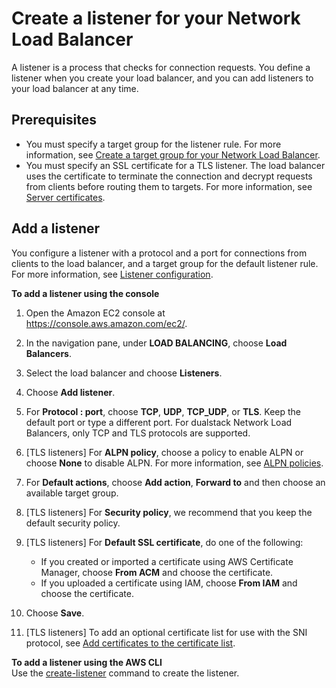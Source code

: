 # Create a listener for your Network Load Balancer<a name="create-listener"></a>

A listener is a process that checks for connection requests\. You define a listener when you create your load balancer, and you can add listeners to your load balancer at any time\.

## Prerequisites<a name="listener-prereqs"></a>
+ You must specify a target group for the listener rule\. For more information, see [Create a target group for your Network Load Balancer](create-target-group.md)\.
+ You must specify an SSL certificate for a TLS listener\. The load balancer uses the certificate to terminate the connection and decrypt requests from clients before routing them to targets\. For more information, see [Server certificates](create-tls-listener.md#tls-listener-certificates)\.

## Add a listener<a name="add-listener"></a>

You configure a listener with a protocol and a port for connections from clients to the load balancer, and a target group for the default listener rule\. For more information, see [Listener configuration](load-balancer-listeners.md#listener-configuration)\.

**To add a listener using the console**

1. Open the Amazon EC2 console at [https://console\.aws\.amazon\.com/ec2/](https://console.aws.amazon.com/ec2/)\.

1. In the navigation pane, under **LOAD BALANCING**, choose **Load Balancers**\.

1. Select the load balancer and choose **Listeners**\.

1. Choose **Add listener**\.

1. For **Protocol : port**, choose **TCP**, **UDP**, **TCP\_UDP**, or **TLS**\. Keep the default port or type a different port\. For dualstack Network Load Balancers, only TCP and TLS protocols are supported\.

1. \[TLS listeners\] For **ALPN policy**, choose a policy to enable ALPN or choose **None** to disable ALPN\. For more information, see [ALPN policies](create-tls-listener.md#alpn-policies)\.

1. For **Default actions**, choose **Add action**, **Forward to** and then choose an available target group\.

1. \[TLS listeners\] For **Security policy**, we recommend that you keep the default security policy\.

1. \[TLS listeners\] For **Default SSL certificate**, do one of the following:
   + If you created or imported a certificate using AWS Certificate Manager, choose **From ACM** and choose the certificate\.
   + If you uploaded a certificate using IAM, choose **From IAM** and choose the certificate\.

1. Choose **Save**\.

1. \[TLS listeners\] To add an optional certificate list for use with the SNI protocol, see [Add certificates to the certificate list](listener-update-certificates.md#add-certificates)\.

**To add a listener using the AWS CLI**  
Use the [create\-listener](https://docs.aws.amazon.com/cli/latest/reference/elbv2/create-listener.html) command to create the listener\.